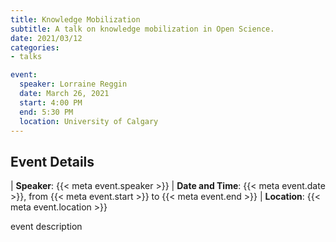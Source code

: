 ```yaml
---
title: Knowledge Mobilization
subtitle: A talk on knowledge mobilization in Open Science.
date: 2021/03/12
categories:
- talks

event:
  speaker: Lorraine Reggin
  date: March 26, 2021
  start: 4:00 PM
  end: 5:30 PM
  location: University of Calgary
---
```


## Event Details

| __Speaker__: {{< meta event.speaker >}}
| __Date and Time__: {{< meta event.date >}}, from {{< meta event.start >}} to {{< meta event.end >}}
| __Location__: {{< meta event.location >}}

event description

